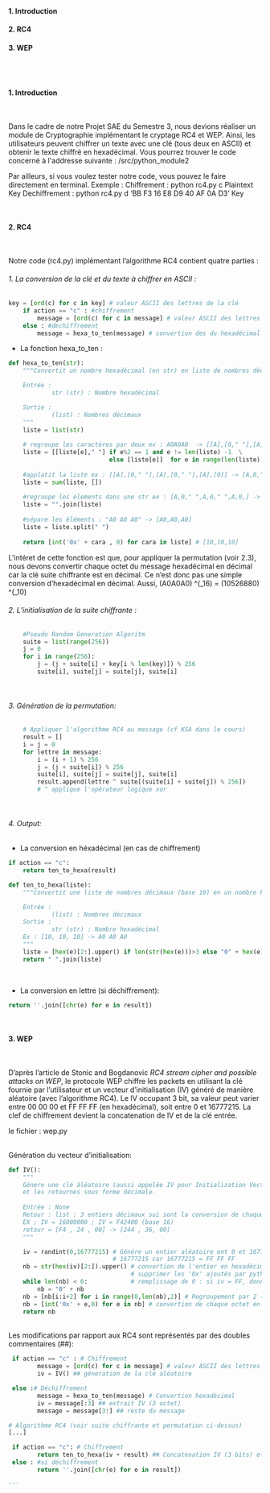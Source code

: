 <br>

#### 1. Introduction

#### 2. RC4

#### 3. WEP

<br> <br>

#### 1. Introduction

<br>

Dans le cadre de notre Projet SAE du Semestre 3, nous devions réaliser
un module de Cryptographie implémentant le cryptage RC4 et WEP. Ainsi,
les utilisateurs peuvent chiffrer un texte avec une clé (tous deux en
ASCII) et obtenir le texte chiffré en hexadécimal. Vous pourrez trouver
le code concerné à l'addresse suivante : /src/python_module2

Par ailleurs, si vous voulez tester notre code, vous pouvez le faire
directement en terminal. Exemple : Chiffrement : python rc4.py c
Plaintext Key Dechiffrement : python rc4.py d ‘BB F3 16 E8 D9 40 AF 0A
D3’ Key

<br>

#### 2. RC4

<br>

Notre code (rc4.py)
implémentant l’algorithme RC4 contient quatre parties :

###### 1. La conversion de la clé et du texte à chiffrer en ASCII :

``` python
key = [ord(c) for c in key] # valeur ASCII des lettres de la clé
    if action == "c" : #chiffrement
        message = [ord(c) for c in message] # valeur ASCII des lettres du message
    else : #dechiffrement
        message = hexa_to_ten(message) # convertion des du hexadécimal en décimaux (voir hexa_to_ten())
```

-   La fonction hexa_to_ten :

``` python
def hexa_to_ten(str):
    """Convertit un nombre hexadécimal (en str) en liste de nombres décimaux (base 10)

    Entrée : 
            str (str) : Nombre hexadécimal

    Sortie :
            (list) : Nombres décimaux 
    """
    liste = list(str)
    
    # regroupe les caractères par deux ex : A0A0A0  -> [[A],[0," "],[A],[0," "],[A],[0]]
    liste = [[liste[e]," "] if e%2 == 1 and e != len(liste) -1  \
                            else [liste[e]]  for e in range(len(liste))]
                            
    #applatit la liste ex : [[A],[0," "],[A],[0," "],[A],[0]] -> [A,0," ",A,0," ",A,0,]
    liste = sum(liste, [])
    
    #regroupe les elements dans une str ex : [A,0," ",A,0," ",A,0,] -> "A0 A0 A0"
    liste = "".join(liste)
    
    #sépare les éléments : "A0 A0 A0" -> [A0,A0,A0]
    liste = liste.split(" ")
    
    return [int('0x' + cara , 0) for cara in liste] # [10,10,10]
```

L’intéret de cette fonction est que, pour appliquer la permutation (voir
2.3), nous devons convertir chaque octet du message hexadécimal en
décimal car la clé suite chiffrante est en décimal. Ce n’est donc pas
une simple conversion d’hexadécimal en décimal. Aussi, (A0A0A0) ^(\_16)
= (10526880) ^(\_10) <br>

###### 2. L’initialisation de la suite chiffrante :

``` python
    #Pseudo Random Generation Algoritm
    suite = list(range(256))
    j = 0
    for i in range(256):
        j = (j + suite[i] + key[i % len(key)]) % 256
        suite[i], suite[j] = suite[j], suite[i]
```

<br>

###### 3. Génération de la permutation:

``` python
    # Appliquer l'algorithme RC4 au message (cf KSA dans le cours)
    result = []
    i = j = 0
    for lettre in message:
        i = (i + 1) % 256
        j = (j + suite[i]) % 256
        suite[i], suite[j] = suite[j], suite[i]
        result.append(lettre ^ suite[(suite[i] + suite[j]) % 256]) 
        # ^ applique l'opérateur logique xor 
```

<br>

###### 4. Output:

-   La conversion en héxadécimal (en cas de chiffrement)

``` python
if action == "c":
    return ten_to_hexa(result)
```

``` python
def ten_to_hexa(liste):
    """Convertit une liste de nombres décimaux (base 10) en un nombre hexadécimal

    Entrée : 
            (list) : Nombres décimaux 
    Sortie :
            str (str) : Nombre hexadécimal
    Ex : [10, 10, 10] -> A0 A0 A0
    """    
    liste = [hex(e)[2:].upper() if len(str(hex(e)))>3 else "0" + hex(e)[2:].upper() for e in liste]
    return " ".join(liste)
```

<br>

-   La conversion en lettre (si déchiffrement):

``` python
return ''.join([chr(e) for e in result])
```

<br>

#### 3. WEP

<br>

D’après l’article de Stonic and Bogdanovic *RC4 stream cipher and
possible attacks on WEP*, le protocole WEP chiffre les packets en
utilisant la clé fournie par l’utilisateur et un vecteur
d’initialisation (IV) généré de manière aléatoire (avec l’algorithme
RC4). Le IV occupant 3 bit, sa valeur peut varier entre 00 00 00 et FF
FF FF (en hexadécimal), soit entre 0 et 16777215. La clef de chiffrement
devient la concatenation de IV et de la clé entrée.

le fichier : wep.py

<br> Génération du vecteur d’initialisation:

``` python
def IV():
    """
    Génere une clé àléatoire (aussi appelée IV pour Initialization Vector) de 3 octets (24 bits)
    et les retournes sous forme décimale.
    
    Entrée : None
    Retour : list : 3 entiers décimaux sui sont la conversion de chaque octet
    EX ; IV = 16000000 ; IV = F42400 (base 16)
    retour = [F4 , 24 , 00] -> [244 , 36, 00]
    """

    iv = randint(0,16777215) # Génére un entier aléatoire ent 0 et 16777215 
                             # 16777215 car 16777215 = FF FF FF
    nb = str(hex(iv)[2:]).upper() # convertion de l'entier en hexadécimal puis en string pour 
                                  # supprimer les '0x' ajoutés par python
    while len(nb) < 6:            # remplissage de 0 : si iv = FF, donne 0000FF
        nb = "0" + nb
    nb = [nb[i:i+2] for i in range(0,len(nb),2)] # Regroupement par 2 (par octet)
    nb = [int('0x' + e,0) for e in nb] # convertion de chaque octet en décimal
    return nb
```

<br> Les modifications par rapport aux RC4 sont représentés par des
doubles commentaires (##): <br>

``` python
 if action == "c" : # Chiffrement
        message = [ord(c) for c in message] # valeur ASCII des lettres du message
        iv = IV() ## géneration de la clé aléatoire

 else :# Déchiffrement
        message = hexa_to_ten(message) # Convertion hexadécimal
        iv = message[:3] ## extrait IV (3 octet)
        message = message[3:] ## reste du message

# Algorithme RC4 (voir suite chiffrante et permutation ci-dessus)
[...]

 if action == "c": # Chiffrement
        return ten_to_hexa(iv + result) ## Concatenation IV (3 bits) et message chiffré
 else : #si déchiffrement
        return ''.join([chr(e) for e in result])
        
'''
```
